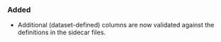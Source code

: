 <!--
A new scriv changelog fragment.

Uncomment the section that is right (remove the HTML comment wrapper).
For top level release notes, leave all the headers commented out.
-->

### Added

- Additional (dataset-defined) columns are now validated against the
  definitions in the sidecar files.

<!--
### Changed

- A bullet item for the Changed category.

-->
<!--
### Fixed

- A bullet item for the Fixed category.

-->
<!--
### Deprecated

- A bullet item for the Deprecated category.

-->
<!--
### Removed

- A bullet item for the Removed category.

-->
<!--
### Security

- A bullet item for the Security category.

-->
<!--
### Infrastructure

- A bullet item for the Infrastructure category.

-->
